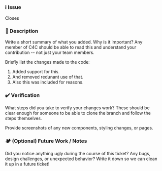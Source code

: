 ### ℹ️ Issue

Closes <issue>

### 📝 Description

Write a short summary of what you added. Why is it important? Any member of C4C should be able to read this and understand your contribution -- not just your team members.

Briefly list the changes made to the code:
1. Added support for this.
2. And removed redunant use of that.
3. Also this was included for reasons.

### ✔️ Verification

What steps did you take to verify your changes work? These should be clear enough for someone to be able to clone the branch and follow the steps themselves.

Provide screenshots of any new components, styling changes, or pages. 

### 🏕️ (Optional) Future Work / Notes

Did you notice anything ugly during the course of this ticket? Any bugs, design challenges, or unexpected behavior? Write it down so we can clean it up in a future ticket!